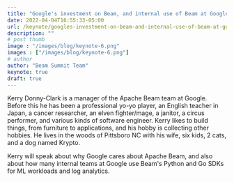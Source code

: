 ```yaml
---
title: "Google's investment on Beam, and internal use of Beam at Google"
date: 2022-04-04T16:55:33-05:00
url: /keynote/googles-investment-on-beam-and-internal-use-of-beam-at-google
description: ""
# post thumb
image : "/images/blog/keynote-6.png"
images : ["/images/blog/keynote-6.png"]
# author
author: "Beam Summit Team"
keynote: true
draft: true
---
```


Kerry Donny-Clark is a manager of the Apache Beam team at Google. Before this he has been a professional yo-yo player, an English teacher in Japan, a cancer researcher, an elven fighter/mage, a janitor, a circus performer, and various kinds of software engineer. Kerry likes to build things, from furniture to applications, and his hobby is collecting other hobbies. He lives in the woods of Pittsboro NC with his wife, six kids, 2 cats, and a dog named Krypto.

Kerry will speak about why Google cares about Apache Beam, and also about how many internal teams at Google use Beam's Python and Go SDKs for ML workloads and log analytics.

